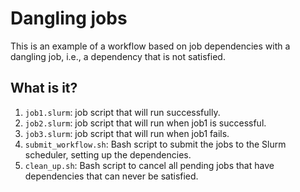# Dangling jobs

This is an example of a workflow based on job dependencies with a dangling job,
i.e., a dependency that is not satisfied.


## What is it?

1. `job1.slurm`: job script that will run successfully.
1. `job2.slurm`: job script that will run when job1 is successful.
1. `job3.slurm`: job script that will run when job1 fails.
1. `submit_workflow.sh`: Bash script to submit the jobs to the Slurm scheduler,
   setting up the dependencies.
1. `clean_up.sh`: Bash script to cancel all pending jobs that have dependencies
   that can never be satisfied.
